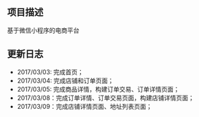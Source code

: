 ## 项目描述
基于微信小程序的电商平台

## 更新日志
- 2017/03/03: 完成首页；
- 2017/03/04: 完成店铺和订单页面；
- 2017/03/05: 完成商品详情，构建订单交易、订单详情页面；
- 2017/03/08：完成订单详情、订单交易页面，构建店铺详情页面；
- 2017/03/09：完成店铺详情页面、地址列表页面；